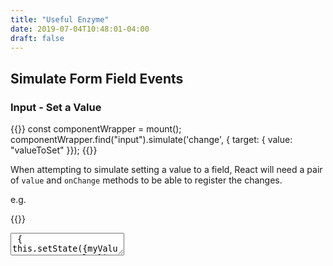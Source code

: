 ```yaml
---
title: "Useful Enzyme"
date: 2019-07-04T10:48:01-04:00
draft: false
---
```


## Simulate Form Field Events

### Input - Set a Value

{{<highlight javascript>}}
const componentWrapper = mount(<MyComponent />);
componentWrapper.find("input").simulate('change', { target: { value: "valueToSet" }});
{{</highlight>}}

When attempting to simulate setting a value to a field, React will need a pair of `value` and `onChange` methods to be able to register the changes.

e.g.

{{<highlight html>}}
<textarea value={this.state.myValue} onChange={(e) => { this.setState({myValue: e.target.value}); }} />
{{</highlight>}}

